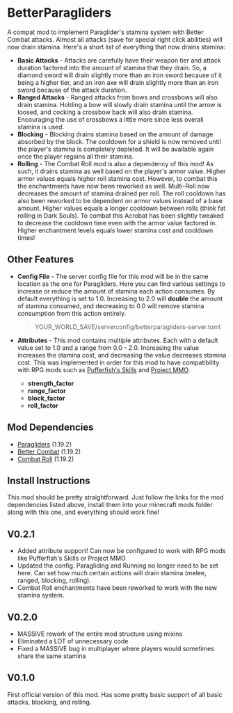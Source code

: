 # BetterParagliders
A compat mod to implement Paraglider's stamina system with Better Combat attacks. Almost all attacks (save for special
right click abilities) will now drain stamina. Here's a short list of everything that now drains stamina:
- **Basic Attacks** - Attacks are carefully have their weapon tier and attack duration factored into the amount of stamina
    that they drain. So, a diamond sword will drain slightly more than an iron sword because of it being a higher tier,
    and an iron axe will drain slightly more than an iron sword because of the attack duration.
- **Ranged Attacks** - Ranged attacks from bows and crossbows will also drain stamina. Holding a bow will slowly drain
    stamina until the arrow is loosed, and cocking a crossbow back will also drain stamina. Encouraging the use of 
    crossbows a little more since less overall stamina is used.
- **Blocking** - Blocking drains stamina based on the amount of damage absorbed by the block. The cooldown for a shield
    is now removed until the player's stamina is completely depleted. It will be available again once the player regains
    all their stamina.
- **Rolling** - The Combat Roll mod is also a dependency of this mod! As such, it drains stamina as well based on the
    player's armor value. Higher armor values equals higher roll stamina cost. However, to combat this the enchantments
    have now been reworked as well. Multi-Roll now decreases the amount of stamina drained per roll. The roll cooldown
    has also been reworked to be dependent on armor values instead of a base amount. Higher values equals a longer
    cooldown between rolls (think fat rolling in Dark Souls). To combat this Acrobat has been slightly tweaked to 
    decrease the cooldown time even with the armor value factored in. Higher enchantment levels equals lower stamina 
    cost and cooldown times!

## Other Features
- **Config File** - The server config file for this mod will be in the same location as the one for Paragliders.
  Here you can find various settings to increase or reduce the amount of stamina each action consumes. By default
  everything is set to 1.0. Increasing to 2.0 will **double** the amount of stamina consumed, and decreasing to 0.0 will
  remove stamina consumption from this action entirely.
  > YOUR_WORLD_SAVE/serverconfig/betterparagliders-server.toml

- **Attributes** - This mod contains multiple attributes. Each with a default value set to 1.0 and a range 
  from 0.0 - 2.0. Increasing the value increases the stamina cost, and decreasing the value decreases stamina cost.
  This was implemented in order for this mod to have compatibility with RPG mods such as 
  [Pufferfish's Skills](https://www.curseforge.com/minecraft/mc-mods/puffish-skills) and
  [Project MMO](https://www.curseforge.com/minecraft/mc-mods/project-mmo).
  - **strength_factor**
  - **range_factor**
  - **block_factor**
  - **roll_factor**

## Mod Dependencies
- [Paragliders](https://www.curseforge.com/minecraft/mc-mods/paragliders/files/4478230) (1.19.2)
- [Better Combat](https://www.curseforge.com/minecraft/mc-mods/better-combat-by-daedelus/files/4534619) (1.19.2)
- [Combat Roll](https://www.curseforge.com/minecraft/mc-mods/combat-roll/files/4428898) (1.19.2)

## Install Instructions
This mod should be pretty straightforward. Just follow the links for the mod dependencies listed above, install them
into your minecraft mods folder along with this one, and everything should work fine!

## V0.2.1
- Added attribute support! Can now be configured to work with RPG mods like Pufferfish's Skills or Project MMO
- Updated the config. Paragliding and Running no longer need to be set here. Can set how much certain actions will drain
    stamina (melee, ranged, blocking, rolling).
- Combat Roll enchantments have been reworked to work with the new stamina system.

## V0.2.0
- MASSIVE rework of the entire mod structure using mixins
- Eliminated a LOT of unnecessary code
- Fixed a MASSIVE bug in multiplayer where players would sometimes share the same stamina

## V0.1.0
First official version of this mod. Has some pretty basic support of all basic attacks, blocking, and rolling.